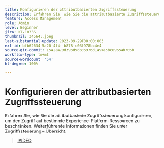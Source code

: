 ```yaml
---
title: Konfigurieren der attributbasierten Zugriffssteuerung
description: Erfahren Sie, wie Sie die attributbasierte Zugriffssteuerung konfigurieren, um den Zugriff auf bestimmte Experience Platform-Ressourcen zu steuern.
feature: Access Management
role: Admin
level: Beginner
jira: KT-10336
thumbnail: 345641.jpeg
last-substantial-update: 2023-09-29T00:00:00Z
exl-id: bfb62634-5a20-4f4f-b878-c03f978bc4e4
source-git-commit: 1542a429d393d9d803976d1490a3bc09654b706b
workflow-type: tm+mt
source-wordcount: '54'
ht-degree: 100%

---
```


# Konfigurieren der attributbasierten Zugriffssteuerung

Erfahren Sie, wie Sie die attributbasierte Zugriffssteuerung konfigurieren, um den Zugriff auf bestimmte Experience-Platform-Ressourcen zu beschränken. Weiterführende Informationen finden Sie unter [Zugriffssteuerung – Übersicht](https://experienceleague.adobe.com/docs/experience-platform/access-control/abac/overview.html?lang=de).

>[!VIDEO](https://video.tv.adobe.com/v/345641?learn=on)
